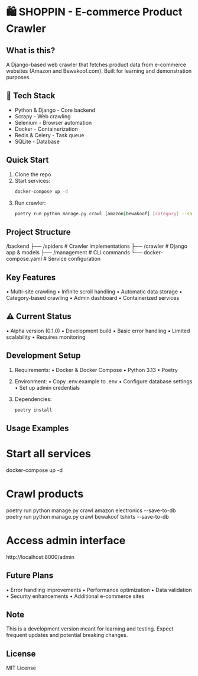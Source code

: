 🛍️ SHOPPIN - E-commerce Product Crawler
=====================================

What is this?
------------
A Django-based web crawler that fetches product data from e-commerce websites (Amazon and Bewakoof.com). Built for learning and demonstration purposes.

🔧 Tech Stack
-----------
- Python & Django - Core backend
- Scrapy - Web crawling
- Selenium - Browser automation
- Docker - Containerization
- Redis & Celery - Task queue
- SQLite - Database

Quick Start
----------
1. Clone the repo
2. Start services:
   ```bash
   docker-compose up -d
   ```
3. Run crawler:
   ```bash
   poetry run python manage.py crawl [amazon|bewakoof] [category] --save-to-db
   ```

Project Structure
---------------
/backend
  ├── /spiders           # Crawler implementations
  ├── /crawler           # Django app & models
  ├── /management        # CLI commands
  └── docker-compose.yaml # Service configuration

Key Features
-----------
• Multi-site crawling
• Infinite scroll handling
• Automatic data storage
• Category-based crawling
• Admin dashboard
• Containerized services

⚠️ Current Status
---------------
• Alpha version (0.1.0)
• Development build
• Basic error handling
• Limited scalability
• Requires monitoring

Development Setup
---------------
1. Requirements:
   • Docker & Docker Compose
   • Python 3.13
   • Poetry

2. Environment:
   • Copy .env.example to .env
   • Configure database settings
   • Set up admin credentials

3. Dependencies:
   ```bash
   poetry install
   ```

Usage Examples
------------
# Start all services
docker-compose up -d

# Crawl products
poetry run python manage.py crawl amazon electronics --save-to-db
poetry run python manage.py crawl bewakoof tshirts --save-to-db

# Access admin interface
http://localhost:8000/admin

Future Plans
-----------
• Error handling improvements
• Performance optimization
• Data validation
• Security enhancements
• Additional e-commerce sites

Note
----
This is a development version meant for learning and testing. Expect frequent updates and potential breaking changes.

License
-------
MIT License
